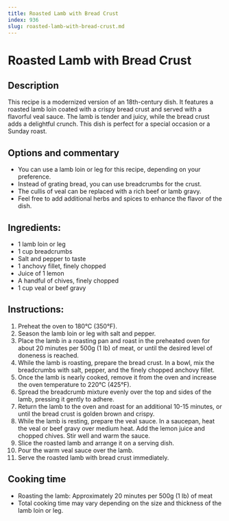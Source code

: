 ```yaml
---
title: Roasted Lamb with Bread Crust
index: 936
slug: roasted-lamb-with-bread-crust.md
---
```


# Roasted Lamb with Bread Crust

## Description
This recipe is a modernized version of an 18th-century dish. It features a roasted lamb loin coated with a crispy bread crust and served with a flavorful veal sauce. The lamb is tender and juicy, while the bread crust adds a delightful crunch. This dish is perfect for a special occasion or a Sunday roast.

## Options and commentary
- You can use a lamb loin or leg for this recipe, depending on your preference.
- Instead of grating bread, you can use breadcrumbs for the crust.
- The cullis of veal can be replaced with a rich beef or lamb gravy.
- Feel free to add additional herbs and spices to enhance the flavor of the dish.

## Ingredients:
- 1 lamb loin or leg
- 1 cup breadcrumbs
- Salt and pepper to taste
- 1 anchovy fillet, finely chopped
- Juice of 1 lemon
- A handful of chives, finely chopped
- 1 cup veal or beef gravy

## Instructions:
1. Preheat the oven to 180°C (350°F).
2. Season the lamb loin or leg with salt and pepper.
3. Place the lamb in a roasting pan and roast in the preheated oven for about 20 minutes per 500g (1 lb) of meat, or until the desired level of doneness is reached. 
4. While the lamb is roasting, prepare the bread crust. In a bowl, mix the breadcrumbs with salt, pepper, and the finely chopped anchovy fillet.
5. Once the lamb is nearly cooked, remove it from the oven and increase the oven temperature to 220°C (425°F).
6. Spread the breadcrumb mixture evenly over the top and sides of the lamb, pressing it gently to adhere.
7. Return the lamb to the oven and roast for an additional 10-15 minutes, or until the bread crust is golden brown and crispy.
8. While the lamb is resting, prepare the veal sauce. In a saucepan, heat the veal or beef gravy over medium heat. Add the lemon juice and chopped chives. Stir well and warm the sauce.
9. Slice the roasted lamb and arrange it on a serving dish.
10. Pour the warm veal sauce over the lamb.
11. Serve the roasted lamb with bread crust immediately.

## Cooking time
- Roasting the lamb: Approximately 20 minutes per 500g (1 lb) of meat
- Total cooking time may vary depending on the size and thickness of the lamb loin or leg.